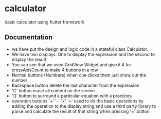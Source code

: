 # calculator

basic calculator using flutter framework

## Documentation

- we have put the design and logic code in a stateful class Calculator.
- We have two displays: One to display the expression and the second to display the result
- You can see that we used GridView Widget and give it 4 for crossAxisCount to make 4 buttons in a
  row
- Normal buttons (Numbers) when one clicks them just show out the number
- Backspace button delete the last character from the expression
- 'C' button erase all content on the screen
- '()' button to surround a particular equation with a practices
- operation buttons '+' '-' '×' '÷' used to do the basic operations by adding the operation to the
  display string and use a third party library to parse and calculate the result of that string when
  pressing '=' button